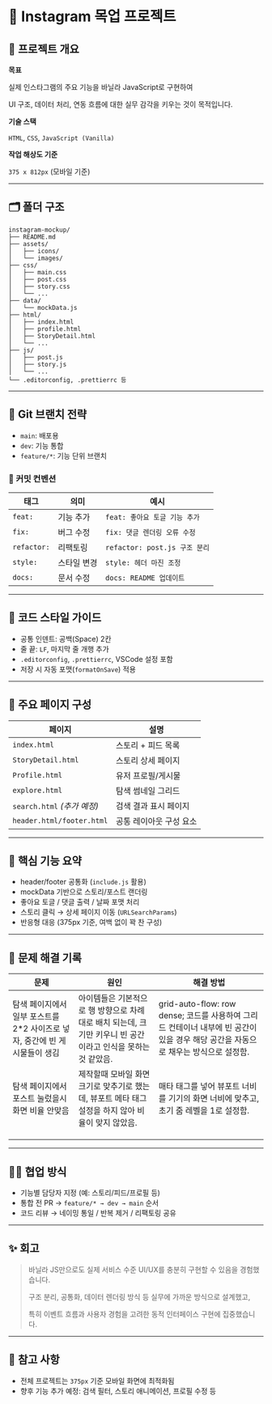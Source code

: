# 📸 **Instagram 목업 프로젝트**

## 📄 프로젝트 개요

**목표**

실제 인스타그램의 주요 기능을 바닐라 JavaScript로 구현하여

UI 구조, 데이터 처리, 연동 흐름에 대한 실무 감각을 키우는 것이 목적입니다.

**기술 스택**

`HTML`, `CSS`, `JavaScript (Vanilla)`

**작업 해상도 기준**

`375 x 812px` (모바일 기준)

---

## 🗂️ 폴더 구조

```
instagram-mockup/
├── README.md
├── assets/
│   ├── icons/
│   └── images/
├── css/
│   ├── main.css
│   ├── post.css
│   ├── story.css
│   └── ...
├── data/
│   └── mockData.js
├── html/
│   ├── index.html
│   ├── profile.html
│   ├── StoryDetail.html
│   └── ...
├── js/
│   ├── post.js
│   ├── story.js
│   └── ...
└── .editorconfig, .prettierrc 등
```

---

## 🚀 Git 브랜치 전략

- `main`: 배포용
- `dev`: 기능 통합
- `feature/*`: 기능 단위 브랜치

### 💬 커밋 컨벤션

| 태그 | 의미 | 예시 |
| --- | --- | --- |
| `feat:` | 기능 추가 | `feat: 좋아요 토글 기능 추가` |
| `fix:` | 버그 수정 | `fix: 댓글 렌더링 오류 수정` |
| `refactor:` | 리팩토링 | `refactor: post.js 구조 분리` |
| `style:` | 스타일 변경 | `style: 헤더 마진 조정` |
| `docs:` | 문서 수정 | `docs: README 업데이트` |

---

## 🧠 코드 스타일 가이드

- 공통 인덴트: 공백(Space) 2칸
- 줄 끝: `LF`, 마지막 줄 개행 추가
- `.editorconfig`, `.prettierrc`, VSCode 설정 포함
- 저장 시 자동 포맷(`formatOnSave`) 적용

---

## 📱 주요 페이지 구성

| 페이지 | 설명 |
| --- | --- |
| `index.html` | 스토리 + 피드 목록 |
| `StoryDetail.html` | 스토리 상세 페이지 |
| `Profile.html` | 유저 프로필/게시물 |
| `explore.html` | 탐색 썸네일 그리드 |
| `search.html` *(추가 예정)* | 검색 결과 표시 페이지 |
| `header.html/footer.html` | 공통 레이아웃 구성 요소 |

---

## 🧱 핵심 기능 요약

- header/footer 공통화 (`include.js` 활용)
- mockData 기반으로 스토리/포스트 랜더링
- 좋아요 토글 / 댓글 출력 / 날짜 포맷 처리
- 스토리 클릭 → 상세 페이지 이동 (`URLSearchParams`)
- 반응형 대응 (375px 기준, 여백 없이 꽉 찬 구성)

---

## 🔧 문제 해결 기록

| 문제 | 원인 | 해결 방법 |
| --- | --- | --- |
| 탐색 페이지에서 일부 포스트를 2*2 사이즈로 넣자, 중간에 빈 게시물들이 생김 | 아이템들은 기본적으로 행 방향으로 차례대로 배치 되는데, 크기만 키우니 빈 공간이라고 인식을 못하는 것 같았음. |   grid-auto-flow: row dense; 코드를 사용하여 그리드 컨테이너 내부에 빈 공간이 있을 경우 해당 공간을 자동으로 채우는 방식으로 설정함. |
| 탐색 페이지에서 포스트 눌렀을시 화면 비율 안맞음 | 제작할때 모바일 화면 크기로 맞추기로 했는데, 뷰포트 메타 태그 설정을 하지 않아 비율이 맞지 않았음. | 매타 태그를 넣어 뷰포트 너비를 기기의 화면 너비에 맞추고, 초기 줌 레벨을 1로 설정함. |
|  |  |  |
|  |  |  |
|  |  |  |

---

## 🧑‍💻 협업 방식

- 기능별 담당자 지정 (예: 스토리/피드/프로필 등)
- 통합 전 PR → `feature/* → dev → main` 순서
- 코드 리뷰 → 네이밍 통일 / 반복 제거 / 리팩토링 공유

---

## ✨ 회고

> 바닐라 JS만으로도 실제 서비스 수준 UI/UX를 충분히 구현할 수 있음을 경험했습니다.
> 
> 
> 구조 분리, 공통화, 데이터 렌더링 방식 등 실무에 가까운 방식으로 설계했고,
> 
> 특히 이벤트 흐름과 사용자 경험을 고려한 동적 인터페이스 구현에 집중했습니다.
> 

---

## 📎 참고 사항

- 전체 프로젝트는 `375px` 기준 모바일 화면에 최적화됨
- 향후 기능 추가 예정: 검색 필터, 스토리 애니메이션, 프로필 수정 등
